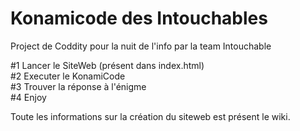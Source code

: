 # Konamicode des Intouchables
Project de Coddity pour la nuit de l'info par la team Intouchable 

#1 Lancer le SiteWeb (présent dans index.html)   
#2 Executer le KonamiCode  
#3 Trouver la réponse à l'énigme  
#4 Enjoy  
  
Toute les informations sur la création du siteweb est présent le wiki.
